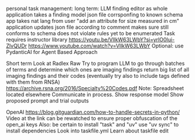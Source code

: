 personal task management:
long term:
    LLM finding editor as whole
    application takes a finding model
        json file corrsponfing to known schema
    app takes nat lang from user
        "add an attribute for size measured in cm"
    application updates json file according to comment
        makes sure still conforms to schema
        does not violate rules yet to be enumerated
    Task requires instructor library
        https://youtu.be/VllkW63LWbY?si=yrlO0Iui-ZlvQUDr
        https://www.youtube.com/watch?v=VllkW63LWbY
    Optional: use PydanticAI for Agent Based Approach

Short term
    Look at Radlex Raw
    Try to program LLM to go through batches of terms and determine which ones are imaging findings
    return big list of all imaging findings and their codes
    (eventually try also to include tags defined with them from RNSA)
        https://archive.rsna.org/2016/Specialty%20Codes.pdf
    Note: Spreadsheet located elsewhere
    Communicate in process. Show response model
    Show proposed prompt and trial outputs

OpenAI
      https://blog.gitguardian.com/how-to-handle-secrets-in-python/
    Video at the link can be rewatched to ensure proper obfuscation of the open_ai keys
Also:
    be certain to install "task" and "uv"
        use "uv sync" to install dependencies
    Look into taskfile.yml
    Learn about taskfile
    edit